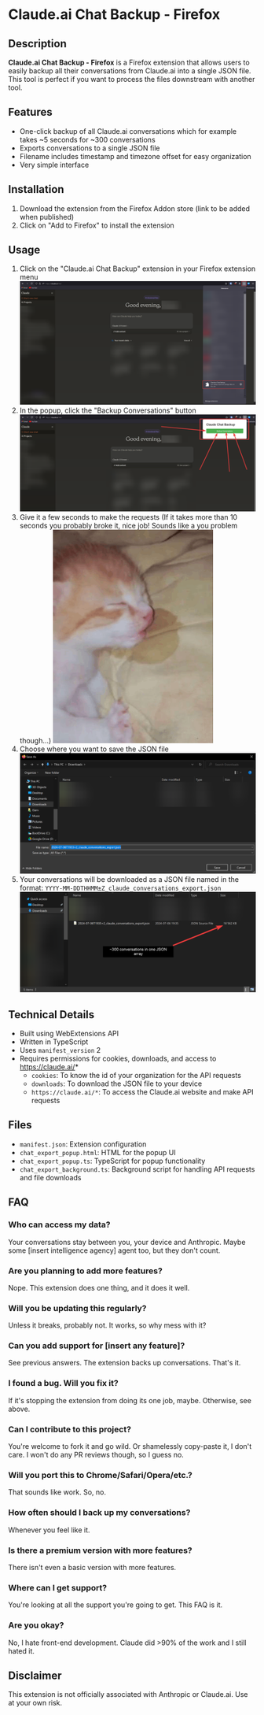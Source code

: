 # Claude.ai Chat Backup - Firefox

## Description
**Claude.ai Chat Backup - Firefox** is a Firefox extension that allows users to easily backup all their conversations from Claude.ai into a single JSON file. This tool is perfect if you want to process the files downstream with another tool.

## Features
- One-click backup of all Claude.ai conversations which for example takes ~5 seconds for ~300 conversations
- Exports conversations to a single JSON file
- Filename includes timestamp and timezone offset for easy organization
- Very simple interface

## Installation
1. Download the extension from the Firefox Addon store (link to be added when published)
2. Click on "Add to Firefox" to install the extension

## Usage
1. Click on the "Claude.ai Chat Backup" extension in your Firefox extension menu
![Extension Menu](./screenshots/extension_menu.png)
2. In the popup, click the "Backup Conversations" button
![Popup](./screenshots/backup.png)
3. Give it a few seconds to make the requests (If it takes more than 10 seconds you probably broke it, nice job! Sounds like a you problem though...)
![Eepy](./screenshots/eepy.png)
4. Choose where you want to save the JSON file
![File explorer](./screenshots/file_explorer.png)
5. Your conversations will be downloaded as a JSON file named in the format: `YYYY-MM-DDTHHMM±Z_claude_conversations_export.json`
![Post download](./screenshots/post_download.png)

## Technical Details
- Built using WebExtensions API
- Written in TypeScript
- Uses `manifest_version` 2
- Requires permissions for cookies, downloads, and access to https://claude.ai/*
  - `cookies`: To know the id of your organization for the API requests
  - `downloads`: To download the JSON file to your device
  - `https://claude.ai/*`: To access the Claude.ai website and make API requests

## Files
- `manifest.json`: Extension configuration
- `chat_export_popup.html`: HTML for the popup UI
- `chat_export_popup.ts`: TypeScript for popup functionality
- `chat_export_background.ts`: Background script for handling API requests and file downloads

## FAQ

### Who can access my data?
Your conversations stay between you, your device and Anthropic. Maybe some [insert intelligence agency] agent too, but they don't count.

### Are you planning to add more features?
Nope. This extension does one thing, and it does it well.

### Will you be updating this regularly?
Unless it breaks, probably not. It works, so why mess with it?

### Can you add support for [insert any feature]?
See previous answers. The extension backs up conversations. That's it.

### I found a bug. Will you fix it?
If it's stopping the extension from doing its one job, maybe. Otherwise, see above.

### Can I contribute to this project?
You're welcome to fork it and go wild. Or shamelessly copy-paste it, I don't care. I won't do any PR reviews though, so I guess no.

### Will you port this to Chrome/Safari/Opera/etc.?
That sounds like work. So, no.

### How often should I back up my conversations?
Whenever you feel like it.

### Is there a premium version with more features?
There isn't even a basic version with more features.

### Where can I get support?
You're looking at all the support you're going to get. This FAQ is it.

### Are you okay?
No, I hate front-end development. Claude did >90% of the work and I still hated it.



## Disclaimer
This extension is not officially associated with Anthropic or Claude.ai. Use at your own risk.
